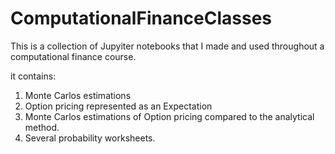 # ComputationalFinanceClasses
This is a collection of Jupyiter notebooks that I made and used throughout a computational finance course.

it contains:

1. Monte Carlos estimations
2. Option pricing represented as an Expectation
3. Monte Carlos estimations of Option pricing compared to the analytical method.
4. Several probability worksheets.
